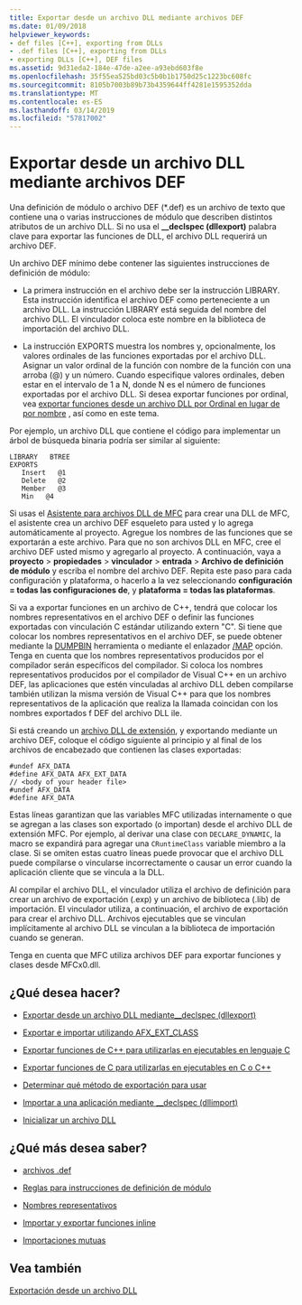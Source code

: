 ```yaml
---
title: Exportar desde un archivo DLL mediante archivos DEF
ms.date: 01/09/2018
helpviewer_keywords:
- def files [C++], exporting from DLLs
- .def files [C++], exporting from DLLs
- exporting DLLs [C++], DEF files
ms.assetid: 9d31eda2-184e-47de-a2ee-a93ebd603f8e
ms.openlocfilehash: 35f55ea525bd03c5b0b1b1750d25c1223bc608fc
ms.sourcegitcommit: 8105b7003b89b73b4359644ff4281e1595352dda
ms.translationtype: MT
ms.contentlocale: es-ES
ms.lasthandoff: 03/14/2019
ms.locfileid: "57817002"
---
```

# <a name="exporting-from-a-dll-using-def-files"></a>Exportar desde un archivo DLL mediante archivos DEF

Una definición de módulo o archivo DEF (*.def) es un archivo de texto que contiene una o varias instrucciones de módulo que describen distintos atributos de un archivo DLL. Si no usa el **__declspec (dllexport)** palabra clave para exportar las funciones de DLL, el archivo DLL requerirá un archivo DEF.

Un archivo DEF mínimo debe contener las siguientes instrucciones de definición de módulo:

- La primera instrucción en el archivo debe ser la instrucción LIBRARY. Esta instrucción identifica el archivo DEF como perteneciente a un archivo DLL. La instrucción LIBRARY está seguida del nombre del archivo DLL. El vinculador coloca este nombre en la biblioteca de importación del archivo DLL.

- La instrucción EXPORTS muestra los nombres y, opcionalmente, los valores ordinales de las funciones exportadas por el archivo DLL. Asignar un valor ordinal de la función con nombre de la función con una arroba (@) y un número. Cuando especifique valores ordinales, deben estar en el intervalo de 1 a N, donde N es el número de funciones exportadas por el archivo DLL. Si desea exportar funciones por ordinal, vea [exportar funciones desde un archivo DLL por Ordinal en lugar de por nombre](exporting-functions-from-a-dll-by-ordinal-rather-than-by-name.md) , así como en este tema.

Por ejemplo, un archivo DLL que contiene el código para implementar un árbol de búsqueda binaria podría ser similar al siguiente:

```
LIBRARY   BTREE
EXPORTS
   Insert   @1
   Delete   @2
   Member   @3
   Min   @4
```

Si usas el [Asistente para archivos DLL de MFC](../mfc/reference/mfc-dll-wizard.md) para crear una DLL de MFC, el asistente crea un archivo DEF esqueleto para usted y lo agrega automáticamente al proyecto. Agregue los nombres de las funciones que se exportarán a este archivo. Para que no son archivos DLL en MFC, cree el archivo DEF usted mismo y agregarlo al proyecto. A continuación, vaya a **proyecto** > **propiedades** > **vinculador** > **entrada**  >  **Archivo de definición de módulo** y escriba el nombre del archivo DEF. Repita este paso para cada configuración y plataforma, o hacerlo a la vez seleccionando **configuración = todas las configuraciones de**, y **plataforma = todas las plataformas**.

Si va a exportar funciones en un archivo de C++, tendrá que colocar los nombres representativos en el archivo DEF o definir las funciones exportadas con vinculación C estándar utilizando extern "C". Si tiene que colocar los nombres representativos en el archivo DEF, se puede obtener mediante la [DUMPBIN](../build/reference/dumpbin-reference.md) herramienta o mediante el enlazador [/MAP](../build/reference/map-generate-mapfile.md) opción. Tenga en cuenta que los nombres representativos producidos por el compilador serán específicos del compilador. Si coloca los nombres representativos producidos por el compilador de Visual C++ en un archivo DEF, las aplicaciones que estén vinculadas al archivo DLL deben compilarse también utilizan la misma versión de Visual C++ para que los nombres representativos de la aplicación que realiza la llamada coincidan con los nombres exportados f DEF del archivo DLL ile.

Si está creando un [archivo DLL de extensión](../build/extension-dlls-overview.md), y exportando mediante un archivo DEF, coloque el código siguiente al principio y al final de los archivos de encabezado que contienen las clases exportadas:

```
#undef AFX_DATA
#define AFX_DATA AFX_EXT_DATA
// <body of your header file>
#undef AFX_DATA
#define AFX_DATA
```

Estas líneas garantizan que las variables MFC utilizadas internamente o que se agregan a las clases son exportado (o importan) desde el archivo DLL de extensión MFC. Por ejemplo, al derivar una clase con `DECLARE_DYNAMIC`, la macro se expandirá para agregar una `CRuntimeClass` variable miembro a la clase. Si se omiten estas cuatro líneas puede provocar que el archivo DLL puede compilarse o vincularse incorrectamente o causar un error cuando la aplicación cliente que se vincula a la DLL.

Al compilar el archivo DLL, el vinculador utiliza el archivo de definición para crear un archivo de exportación (.exp) y un archivo de biblioteca (.lib) de importación. El vinculador utiliza, a continuación, el archivo de exportación para crear el archivo DLL. Archivos ejecutables que se vinculan implícitamente al archivo DLL se vinculan a la biblioteca de importación cuando se generan.

Tenga en cuenta que MFC utiliza archivos DEF para exportar funciones y clases desde MFCx0.dll.

## <a name="what-do-you-want-to-do"></a>¿Qué desea hacer?

- [Exportar desde un archivo DLL mediante__declspec (dllexport)](exporting-from-a-dll-using-declspec-dllexport.md)

- [Exportar e importar utilizando AFX_EXT_CLASS](exporting-and-importing-using-afx-ext-class.md)

- [Exportar funciones de C++ para utilizarlas en ejecutables en lenguaje C](exporting-cpp-functions-for-use-in-c-language-executables.md)

- [Exportar funciones de C para utilizarlas en ejecutables en C o C++](exporting-c-functions-for-use-in-c-or-cpp-language-executables.md)

- [Determinar qué método de exportación para usar](determining-which-exporting-method-to-use.md)

- [Importar a una aplicación mediante __declspec (dllimport)](importing-into-an-application-using-declspec-dllimport.md)

- [Inicializar un archivo DLL](run-time-library-behavior.md#initializing-a-dll)

## <a name="what-do-you-want-to-know-more-about"></a>¿Qué más desea saber?

- [archivos .def](reference/module-definition-dot-def-files.md)

- [Reglas para instrucciones de definición de módulo](reference/rules-for-module-definition-statements.md)

- [Nombres representativos](reference/decorated-names.md)

- [Importar y exportar funciones inline](importing-and-exporting-inline-functions.md)

- [Importaciones mutuas](mutual-imports.md)

## <a name="see-also"></a>Vea también

[Exportación desde un archivo DLL](exporting-from-a-dll.md)
